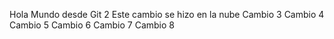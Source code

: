 Hola Mundo desde Git 2
Este cambio se hizo en la nube
Cambio 3
Cambio 4
Cambio 5
Cambio 6 
Cambio 7
Cambio 8

